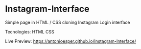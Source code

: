 # Instagram-Interface
Simple page in HTML / CSS cloning Instagram Login interface

Tecnologies:
HTML
CSS

Live Preview:
https://antonioesper.github.io/Instagram-Interface/
